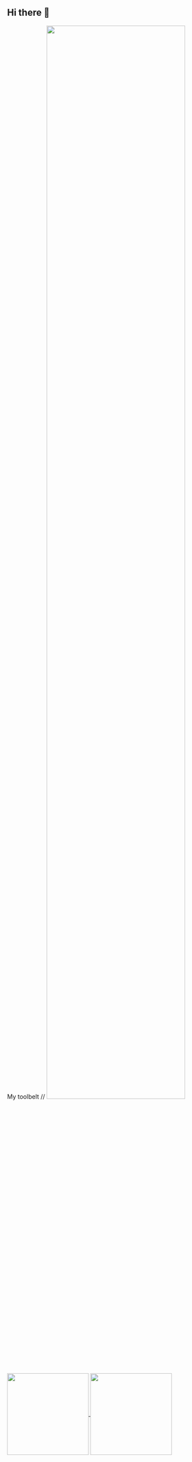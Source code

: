 ## Hi there 👋
My toolbelt //
<img width="80%" src="https://skillicons.dev/icons?i=js,html,css,figma,cs,dotnet,nodejs,git,vscode,java">

<a href="#">
  <img height=190 align="center" src="https://github-readme-stats.vercel.app/api?username=AndersRKvamme&show_icons=true&hide=prs,issues,contribs&rank_icon=github&theme=midnight-purple" />
</a>
<a href="#">
  <img height=190 align="center" src="https://github-readme-stats.vercel.app/api/top-langs/?username=AndersRKvamme&hide_progress=false&theme=midnight-purple" />
</a>
<!--
**AndersRKvamme/AndersRKvamme** is a ✨ _special_ ✨ repository because its `README.md` (this file) appears on your GitHub profile.

Here are some ideas to get you started:

- 🔭 I’m currently working on ...
- 🌱 I’m currently learning ...
- 👯 I’m looking to collaborate on ...
- 🤔 I’m looking for help with ...
- 💬 Ask me about ...
- 📫 How to reach me: ...
- 😄 Pronouns: ...
- ⚡ Fun fact: ...
-->
